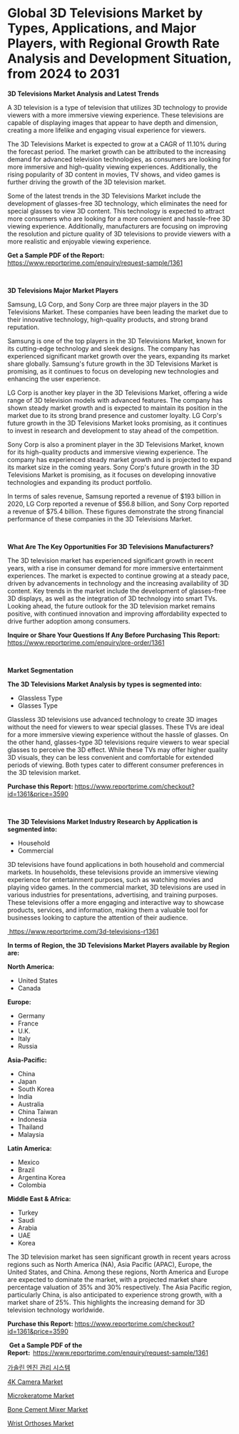 <p><h1>Global 3D Televisions Market by Types, Applications, and Major Players, with Regional Growth Rate Analysis and Development Situation, from 2024 to 2031</h1></p><p><strong>3D Televisions Market Analysis and Latest Trends</strong></p>
<p><p>A 3D television is a type of television that utilizes 3D technology to provide viewers with a more immersive viewing experience. These televisions are capable of displaying images that appear to have depth and dimension, creating a more lifelike and engaging visual experience for viewers.</p><p>The 3D Televisions Market is expected to grow at a CAGR of 11.10% during the forecast period. The market growth can be attributed to the increasing demand for advanced television technologies, as consumers are looking for more immersive and high-quality viewing experiences. Additionally, the rising popularity of 3D content in movies, TV shows, and video games is further driving the growth of the 3D television market.</p><p>Some of the latest trends in the 3D Televisions Market include the development of glasses-free 3D technology, which eliminates the need for special glasses to view 3D content. This technology is expected to attract more consumers who are looking for a more convenient and hassle-free 3D viewing experience. Additionally, manufacturers are focusing on improving the resolution and picture quality of 3D televisions to provide viewers with a more realistic and enjoyable viewing experience.</p></p>
<p><strong>Get a Sample PDF of the Report:&nbsp;</strong> <a href="https://www.reportprime.com/enquiry/request-sample/1361">https://www.reportprime.com/enquiry/request-sample/1361</a></p>
<p>&nbsp;</p>
<p><strong>3D Televisions Major Market Players</strong></p>
<p><p>Samsung, LG Corp, and Sony Corp are three major players in the 3D Televisions Market. These companies have been leading the market due to their innovative technology, high-quality products, and strong brand reputation.</p><p>Samsung is one of the top players in the 3D Televisions Market, known for its cutting-edge technology and sleek designs. The company has experienced significant market growth over the years, expanding its market share globally. Samsung's future growth in the 3D Televisions Market is promising, as it continues to focus on developing new technologies and enhancing the user experience.</p><p>LG Corp is another key player in the 3D Televisions Market, offering a wide range of 3D television models with advanced features. The company has shown steady market growth and is expected to maintain its position in the market due to its strong brand presence and customer loyalty. LG Corp's future growth in the 3D Televisions Market looks promising, as it continues to invest in research and development to stay ahead of the competition.</p><p>Sony Corp is also a prominent player in the 3D Televisions Market, known for its high-quality products and immersive viewing experience. The company has experienced steady market growth and is projected to expand its market size in the coming years. Sony Corp's future growth in the 3D Televisions Market is promising, as it focuses on developing innovative technologies and expanding its product portfolio.</p><p>In terms of sales revenue, Samsung reported a revenue of $193 billion in 2020, LG Corp reported a revenue of $56.8 billion, and Sony Corp reported a revenue of $75.4 billion. These figures demonstrate the strong financial performance of these companies in the 3D Televisions Market.</p></p>
<p>&nbsp;</p>
<p><strong>What Are The Key Opportunities For 3D Televisions Manufacturers?</strong></p>
<p><p>The 3D television market has experienced significant growth in recent years, with a rise in consumer demand for more immersive entertainment experiences. The market is expected to continue growing at a steady pace, driven by advancements in technology and the increasing availability of 3D content. Key trends in the market include the development of glasses-free 3D displays, as well as the integration of 3D technology into smart TVs. Looking ahead, the future outlook for the 3D television market remains positive, with continued innovation and improving affordability expected to drive further adoption among consumers.</p></p>
<p><strong>Inquire or Share Your Questions If Any Before Purchasing This Report:</strong> <a href="https://www.reportprime.com/enquiry/pre-order/1361">https://www.reportprime.com/enquiry/pre-order/1361</a></p>
<p>&nbsp;</p>
<p><strong>Market Segmentation</strong></p>
<p><strong>The 3D Televisions Market Analysis by types is segmented into:</strong></p>
<p><ul><li>Glassless Type</li><li>Glasses Type</li></ul></p>
<p><p>Glassless 3D televisions use advanced technology to create 3D images without the need for viewers to wear special glasses. These TVs are ideal for a more immersive viewing experience without the hassle of glasses. On the other hand, glasses-type 3D televisions require viewers to wear special glasses to perceive the 3D effect. While these TVs may offer higher quality 3D visuals, they can be less convenient and comfortable for extended periods of viewing. Both types cater to different consumer preferences in the 3D television market.</p></p>
<p><strong>Purchase this Report:&nbsp;</strong><a href="https://www.reportprime.com/checkout?id=1361&price=3590">https://www.reportprime.com/checkout?id=1361&price=3590</a></p>
<p>&nbsp;</p>
<p><strong>The 3D Televisions Market Industry Research by Application is segmented into:</strong></p>
<p><ul><li>Household</li><li>Commercial</li></ul></p>
<p><p>3D televisions have found applications in both household and commercial markets. In households, these televisions provide an immersive viewing experience for entertainment purposes, such as watching movies and playing video games. In the commercial market, 3D televisions are used in various industries for presentations, advertising, and training purposes. These televisions offer a more engaging and interactive way to showcase products, services, and information, making them a valuable tool for businesses looking to capture the attention of their audience.</p></p>
<p><a href="https://www.reportprime.com/3d-televisions-r1361">&nbsp;https://www.reportprime.com/3d-televisions-r1361</a></p>
<p><strong>In terms of Region, the 3D Televisions Market Players available by Region are:</strong></p>
<p>
    <p> <strong> North America: </strong>
        <ul>
            <li>United States</li>
            <li>Canada</li>
        </ul>
        </p> 
    <p> <strong> Europe: </strong>
        <ul>
            <li>Germany</li>
            <li>France</li>
            <li>U.K.</li>
            <li>Italy</li>
            <li>Russia</li>
        </ul>
        </p> 
    <p> <strong> Asia-Pacific: </strong>
        <ul>
            <li>China</li>
            <li>Japan</li>
            <li>South Korea</li>
            <li>India</li>
            <li>Australia</li>
            <li>China Taiwan</li>
            <li>Indonesia</li>
            <li>Thailand</li>
            <li>Malaysia</li>
        </ul>
        </p> 
    <p> <strong> Latin America: </strong>
        <ul>
            <li>Mexico</li>
            <li>Brazil</li>
            <li>Argentina Korea</li>
            <li>Colombia</li>
        </ul>
        </p> 
    <p> <strong> Middle East & Africa: </strong>
        <ul>
            <li>Turkey</li>
            <li>Saudi</li>
            <li>Arabia</li>
            <li>UAE</li>
            <li>Korea</li>
        </ul>
    </p>
    </p>
<p><p>The 3D television market has seen significant growth in recent years across regions such as North America (NA), Asia Pacific (APAC), Europe, the United States, and China. Among these regions, North America and Europe are expected to dominate the market, with a projected market share percentage valuation of 35% and 30% respectively. The Asia Pacific region, particularly China, is also anticipated to experience strong growth, with a market share of 25%. This highlights the increasing demand for 3D television technology worldwide.</p></p>
<p><strong>Purchase this Report: </strong><a href="https://www.reportprime.com/checkout?id=1361&price=3590">https://www.reportprime.com/checkout?id=1361&price=3590</a></p>
<p>&nbsp;<strong>Get a Sample PDF of the Report:&nbsp;&nbsp;</strong><a href="https://www.reportprime.com/enquiry/request-sample/1361">https://www.reportprime.com/enquiry/request-sample/1361</a></p>
<p><strong></strong></p>
<p><p><a href="https://github.com/LoganRew1964/Market-Research-Report-List-2/blob/main/8021997102192.md">가솔린 엔진 관리 시스템</a></p><p><a href="https://github.com/mahnoor2003/Market-Research-Report-List-6/blob/main/4k-camera-market.md">4K Camera Market</a></p><p><a href="https://medium.com/@hskdk2672/emerging-microkeratome-market-opportunities-market-analysis-for-investors-and-stakeholders-698431326369">Microkeratome Market</a></p><p><a href="https://medium.com/@lynnullrich1993/bone-cement-mixer-market-size-share-competitive-landscape-and-trend-analysis-report-by-type-by-3b10925d0e70">Bone Cement Mixer Market</a></p><p><a href="https://medium.com/@adamramos708/emerging-trends-in-wrist-orthoses-market-global-outlook-and-future-prospects-from-2024-2031-e8a0838bd80f">Wrist Orthoses Market</a></p></p>